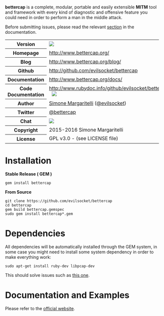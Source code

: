 **bettercap** is a complete, modular, portable and easily extensible **MITM** tool and framework with every kind of diagnostic
and offensive feature you could need in order to perform a man in the middle attack.

Before submitting issues, please read the relevant [section](http://www.bettercap.org/docs/contribute/) in the documentation.

<table>
    <tr>
        <th>Version</th>
        <td>
          <a href="http://badge.fury.io/rb/bettercap" target="_blank">
            <img src="https://badge.fury.io/rb/bettercap.svg"/>
          </a>
        </td>
    </tr>
    <tr>
        <th>Homepage</th>
        <td><a href="http://www.bettercap.org/">http://www.bettercap.org/</a></td>
    </tr>
    <tr>
        <th>Blog</th>
        <td><a href="http://www.bettercap.org/blog/">http://www.bettercap.org/blog/</a></td>
    <tr>
        <th>Github</th>
        <td><a href="https://github.com/evilsocket/bettercap">http://github.com/evilsocket/bettercap</a></td>
     <tr/>
    <tr>
        <th>Documentation</th>
        <td><a href="http://www.bettercap.org/docs/">http://www.bettercap.org/docs/</a></td>
    </tr>
    <tr>
        <th>Code Documentation</th>
        <td>
          <a href="http://www.rubydoc.info/github/evilsocket/bettercap">http://www.rubydoc.info/github/evilsocket/bettercap</a>
          &nbsp;
          <a href="https://codeclimate.com/github/evilsocket/bettercap" target="_blank">
            <img src="https://codeclimate.com/github/evilsocket/bettercap/badges/gpa.svg"/>
          </a>
        </td>
    </tr>
    <tr>
       <th>Author</th>
       <td><a href="http://www.evilsocket.net/">Simone Margaritelli</a> (<a href="http://twitter.com/evilsocket">@evilsocket</a>)</td>
    </tr>
    <tr>
        <th>Twitter</th>
        <td><a href="http://twitter.com/bettercap">@bettercap</a></td>
    </tr>
    <tr>
        <th>Chat</th>
        <td>
          <a href="https://badges.gitter.im/evilsocket/bettercap.svg" target="_blank">
            <img src="https://gitter.im/evilsocket/bettercap"/>
          </a>
        </td>
    </tr>
    <tr>
        <th>Copyright</th>
        <td>2015-2016 Simone Margaritelli</td>
    </tr>
    <tr>
        <th>License</th>
        <td>GPL v3.0 - (see LICENSE file)</td>
    </tr>
</table>

Installation
============

**Stable Release ( GEM )**

    gem install bettercap

**From Source**

    git clone https://github.com/evilsocket/bettercap
    cd bettercap
    gem build bettercap.gemspec
    sudo gem install bettercap*.gem

Dependencies
============

All dependencies will be automatically installed through the GEM system, in some case you might need to install some system
dependency in order to make everything work:

    sudo apt-get install ruby-dev libpcap-dev

This should solve issues such as [this one](https://github.com/evilsocket/bettercap/issues/22).

Documentation and Examples
============

Please refer to the [official website](http://www.bettercap.org/docs/).
